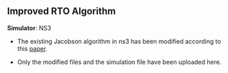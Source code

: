 ## Improved RTO Algorithm

**Simulator**: NS3

* The existing Jacobson algorithm in ns3 has been modified according to this [paper](https://www.atlantis-press.com/proceedings/ameii-15/21716).

* Only the modified files and the simulation file have been uploaded here. 


 
